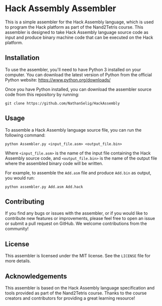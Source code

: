 # Hack Assembly Assembler

This is a simple assembler for the Hack Assembly language, which is used to program the Hack platform as part of the Nand2Tetris course. This assembler is designed to take Hack Assembly language source code as input and produce binary machine code that can be executed on the Hack platform.

## Installation

To use the assembler, you'll need to have Python 3 installed on your computer. You can download the latest version of Python from the official Python website: https://www.python.org/downloads/

Once you have Python installed, you can download the assembler source code from this repository by running:

```
git clone https://github.com/NathanSelig/HackAssembly
```

## Usage

To assemble a Hack Assembly language source file, you can run the following command:

```
python Assembler.py <input_file.asm> <output_file.bin>
```

Where `<input_file.asm>` is the name of the input file containing the Hack Assembly source code, and `<output_file.bin>` is the name of the output file where the assembled binary code will be written.

For example, to assemble the `Add.asm` file and produce `Add.bin` as output, you would run:

```
python assembler.py Add.asm Add.hack
```

## Contributing

If you find any bugs or issues with the assembler, or if you would like to contribute new features or improvements, please feel free to open an issue or submit a pull request on GitHub. We welcome contributions from the community!

## License

This assembler is licensed under the MIT license. See the `LICENSE` file for more details.

## Acknowledgements

This assembler is based on the Hack Assembly language specification and tools provided as part of the Nand2Tetris course. Thanks to the course creators and contributors for providing a great learning resource!
